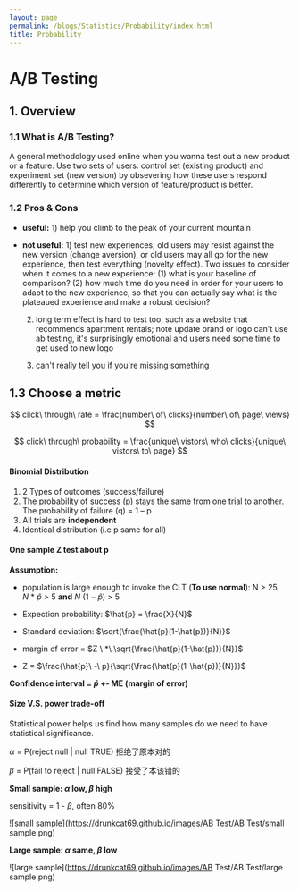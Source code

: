 ```yaml
---
layout: page
permalink: /blogs/Statistics/Probability/index.html
title: Probability
---
```


# A/B Testing

## 1. Overview

### 1.1 What is A/B Testing?

A general methodology used online when you wanna test out a new product or a feature. Use two sets of users: control set (existing product) and experiment set (new version) by obsevering how these users respond differently to determine which version of feature/product is better.

### 1.2 Pros & Cons

- **useful:** 1) help you climb to the peak of your current mountain

- **not useful:** 1) test new experiences; old users may resist against the new version (change aversion), or old users may all go for the new experience, then test everything (novelty effect). Two issues to consider when it comes to a new experience: (1) what is your baseline of comparison? (2) how much time do you need in order for your users to adapt to the new experience, so that you can actually say what is the plateaued experience and make a robust decision? 

  2) long term effect is hard to test too, such as a website that recommends apartment rentals; note update brand or logo can't use ab testing, it's surprisingly emotional and users need some time to get used to new logo 

  3) can't really tell you if you're missing something

## 1.3 Choose a metric

$$
click\ through\ rate = \frac{number\ of\ clicks}{number\ of\ page\ views}
$$

$$
click\ through\ probability = \frac{unique\ vistors\ who\ clicks}{unique\ vistors\ to\ page}
$$

#### **Binomial Distribution**

1. 2 Types of outcomes (success/failure)
2. The probability of success (p) stays the same from one trial to another. The probability of failure (q) = 1 – p
3. All trials are **independent**
4. Identical distribution (i.e p same for all)

#### One sample Z test about p

**Assumption:** 

- population is large enough to invoke the CLT (**To use normal**): N > 25,  $N\ *\ \hat{p}$ > 5 **and** $N\ (1- \hat{p})$ > 5

- Expection probability:  $\hat{p} = \frac{X}{N}$
- Standard deviation: $\sqrt{\frac{\hat{p}(1-\hat{p})}{N}}$
- margin of error = $Z \ *\ \sqrt{\frac{\hat{p}(1-\hat{p})}{N}}$
- Z = $\frac{\hat{p}\ -\ p}{\sqrt{\frac{\hat{p}(1-\hat{p})}{N}}}$

**Confidence interval =  $\hat{p}$ +-  ME (margin of error)**

#### Size V.S. power trade-off

Statistical power helps us find how many samples do we need to have statistical significance.

$\alpha$ = P(reject null | null TRUE) 拒绝了原本对的

$\beta$ = P(fail to reject | null FALSE) 接受了本该错的

**Small sample: $\alpha$ low, $\beta$ high**

sensitivity = 1 - $\beta$, often 80%

![small sample](https://drunkcat69.github.io/images/AB Test/AB Test/small sample.png)

**Large sample: $\alpha$ same, $\beta$ low**

![large sample](https://drunkcat69.github.io/images/AB Test/AB Test/large sample.png)